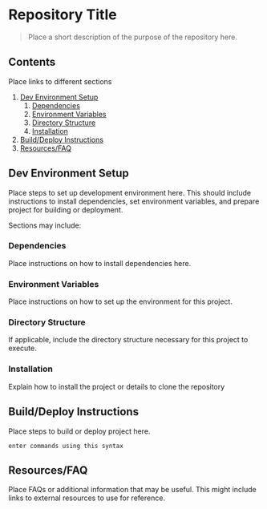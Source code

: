 # Repository Title
> Place a short description of the purpose of the repository here.

## Contents
Place links to different sections
1. [Dev Environment Setup](#dev-environment-setup)
    1. [Dependencies](#dependencies)
    1. [Environment Variables](#environment-variables)
    1. [Directory Structure](#directory-structure)
    1. [Installation](#installation)
1. [Build/Deploy Instructions](#builddeploy-instructions)
1. [Resources/FAQ](#resourcesfaq)


## Dev Environment Setup
Place steps to set up development environment here. This should include instructions to install dependencies, set environment variables, and prepare project for building or deployment.

Sections may include:
### Dependencies
Place instructions on how to install dependencies here.

### Environment Variables
Place instructions on how to set up the environment for this project.

### Directory Structure
If applicable, include the directory structure necessary for this project to execute.

### Installation
Explain how to install the project or details to clone the repository

## Build/Deploy Instructions
Place steps to build or deploy project here.

```
enter commands using this syntax 
```

## Resources/FAQ
Place FAQs or additional information that may be useful. This might include links to external resources to use for reference.
